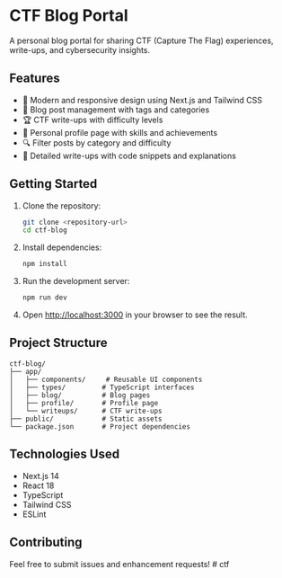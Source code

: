 # CTF Blog Portal

A personal blog portal for sharing CTF (Capture The Flag) experiences, write-ups, and cybersecurity insights.

## Features

- 🚀 Modern and responsive design using Next.js and Tailwind CSS
- 📝 Blog post management with tags and categories
- 🏆 CTF write-ups with difficulty levels
- 👤 Personal profile page with skills and achievements
- 🔍 Filter posts by category and difficulty
- 🎯 Detailed write-ups with code snippets and explanations

## Getting Started

1. Clone the repository:
   ```bash
   git clone <repository-url>
   cd ctf-blog
   ```

2. Install dependencies:
   ```bash
   npm install
   ```

3. Run the development server:
   ```bash
   npm run dev
   ```

4. Open [http://localhost:3000](http://localhost:3000) in your browser to see the result.

## Project Structure

```
ctf-blog/
├── app/
│   ├── components/     # Reusable UI components
│   ├── types/         # TypeScript interfaces
│   ├── blog/          # Blog pages
│   ├── profile/       # Profile page
│   └── writeups/      # CTF write-ups
├── public/            # Static assets
└── package.json       # Project dependencies
```

## Technologies Used

- Next.js 14
- React 18
- TypeScript
- Tailwind CSS
- ESLint

## Contributing

Feel free to submit issues and enhancement requests! #   c t f  
 